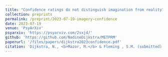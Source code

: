 ```yaml
---
title: "Confidence ratings do not distinguish imagination from reality"
collection: preprints
permalink: /preprint/2023-07-19-imagery-confidence
date: 2023-07-19
venue: 'PsyArXiv'
psyarxiv: 'https://psyarxiv.com/2sxj4/'
github: 'https://github.com/NadineDijkstra/METPRM'
paperurl: '/files/papers/dijkstra2023confidence.pdf'
citation: 'Dijkstra, N., <b>Mazor, M.</b> & Fleming , S.M. (submitted). Confidence ratings do not distinguish imagination from reality.'
---
```

